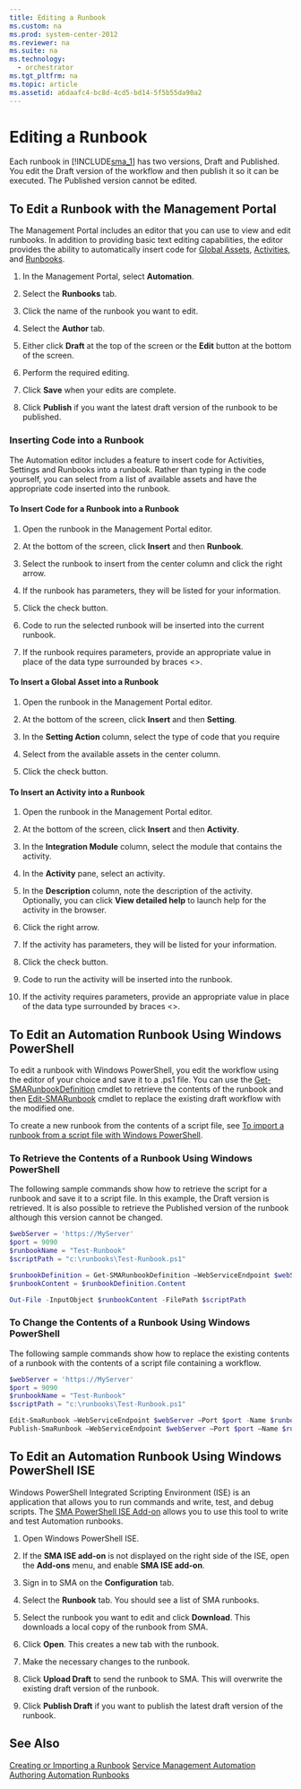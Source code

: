 ```yaml
---
title: Editing a Runbook
ms.custom: na
ms.prod: system-center-2012
ms.reviewer: na
ms.suite: na
ms.technology: 
  - orchestrator
ms.tgt_pltfrm: na
ms.topic: article
ms.assetid: a6daafc4-bc8d-4cd5-bd14-5f5b55da90a2
---
```

# Editing a Runbook
Each runbook in [!INCLUDE[sma_1](../Token/sma_1_md.md)] has two versions, Draft and Published. You edit the Draft version of the workflow and then publish it so it can be executed. The Published version cannot be edited.

## <a name="Portal"></a>To Edit a Runbook with the Management Portal
The Management Portal includes an editor that you can use to view and edit runbooks. In addition to providing basic text editing capabilities, the editor provides the ability to automatically insert code for [Global Assets](#InsertGlobalSetting), [Activities](#InsertActivity), and [Runbooks](#InsertRunbook).

1.  In the Management Portal, select **Automation**.

2.  Select the **Runbooks** tab.

3.  Click the name of the runbook you want to edit.

4.  Select the **Author** tab.

5.  Either click **Draft** at the top of the screen or the **Edit** button at the bottom of the screen.

6.  Perform the required editing.

7.  Click **Save** when your edits are complete.

8.  Click **Publish** if you want the latest draft version of the runbook to be published.

### <a name="InsertingCode"></a>Inserting Code into a Runbook
The Automation editor includes a feature to insert code for Activities, Settings and Runbooks into a runbook. Rather than typing in the code yourself, you can select from a list of available assets and have the appropriate code inserted into the runbook.

#### <a name="InsertRunbook"></a>To Insert Code for a Runbook into a Runbook

1.  Open the runbook in the Management Portal editor.

2.  At the bottom of the screen, click **Insert** and then **Runbook**.

3.  Select the runbook to insert from the center column and click the right arrow.

4.  If the runbook has parameters, they will be listed for your information.

5.  Click the check button.

6.  Code to run the selected runbook will be inserted into the current runbook.

7.  If the runbook requires parameters, provide an appropriate value in place of the data type surrounded by braces <>.

#### <a name="InsertGlobalSetting"></a>To Insert a Global Asset into a Runbook

1.  Open the runbook in the Management Portal editor.

2.  At the bottom of the screen, click **Insert** and then **Setting**.

3.  In the **Setting Action** column, select the type of code that you require

4.  Select from the available assets in the center column.

5.  Click the check button.

#### <a name="InsertActivity"></a>To Insert an Activity into a Runbook

1.  Open the runbook in the Management Portal editor.

2.  At the bottom of the screen, click **Insert** and then **Activity**.

3.  In the **Integration Module** column, select the module that contains the activity.

4.  In the **Activity** pane, select an activity.

5.  In the **Description** column, note the description of the activity. Optionally, you can click **View detailed help** to launch help for the activity in the browser.

6.  Click the right arrow.

7.  If the activity has parameters, they will be listed for your information.

8.  Click the check button.

9. Code to run the activity will be inserted into the runbook.

10. If the activity requires parameters, provide an appropriate value in place of the data type surrounded by braces <>.

## <a name="PowerShell"></a>To Edit an Automation Runbook Using Windows PowerShell
To edit a runbook with Windows PowerShell, you edit the workflow using the editor of your choice and save it to a .ps1 file. You can use the [Get\-SMARunbookDefinition](http://aka.ms/runbookauthor/cmdlet/getsmarunbookdefinition) cmdlet to retrieve the contents of the runbook and then [Edit\-SMARunbook](http://aka.ms/runbookauthor/cmdlet/editsmarunbook) cmdlet to replace the existing draft workflow with the modified one.

To create a new runbook from the contents of a script file, see [To import a runbook from a script file with Windows PowerShell](Creating-or-Importing-a-Runbook.md#ImportRunbookScriptPS).

### <a name="RetrieveContentsPowerShell"></a>To Retrieve the Contents of a Runbook Using Windows PowerShell
The following sample commands show how to retrieve the script for a runbook and save it to a script file. In this example, the Draft version is retrieved. It is also possible to retrieve the Published version of the runbook although this version cannot be changed.

```powershell
$webServer = 'https://MyServer'
$port = 9090
$runbookName = "Test-Runbook"
$scriptPath = "c:\runbooks\Test-Runbook.ps1"

$runbookDefinition = Get-SMARunbookDefinition –WebServiceEndpoint $webServer –Port $port -Name $runbookName -Type Draft
$runbookContent = $runbookDefinition.Content

Out-File -InputObject $runbookContent -FilePath $scriptPath
```

### <a name="ChangeContentsPowerShell"></a>To Change the Contents of a Runbook Using Windows PowerShell
The following sample commands show how to replace the existing contents of a runbook with the contents of a script file containing a workflow.

```powershell
$webServer = 'https://MyServer'
$port = 9090
$runbookName = "Test-Runbook"
$scriptPath = "c:\runbooks\Test-Runbook.ps1"

Edit-SmaRunbook –WebServiceEndpoint $webServer –Port $port -Name $runbookName -Path $scriptPath -Overwrite
Publish-SmaRunbook –WebServiceEndpoint $webServer –Port $port –Name $runbookName –Path $scriptPath
```

## <a name="ISE"></a>To Edit an Automation Runbook Using Windows PowerShell ISE
Windows PowerShell Integrated Scripting Environment (ISE) is an application that allows you to run commands and write, test, and debug scripts.  The [SMA PowerShell ISE Add-on](https://www.powershellgallery.com/packages/AzureAutomationAuthoringToolkit/0.2.3.3) allows you to use this tool to write and test Automation runbooks.

1. Open Windows PowerShell ISE.

2. If the **SMA ISE add-on** is not displayed on the right side of the ISE, open the  **Add-ons** menu, and enable **SMA ISE add-on**.

3. Sign in to SMA on the **Configuration** tab.

4. Select the **Runbook** tab.  You should see a list of SMA runbooks.

5. Select the runbook you want to edit and click **Download**.  This downloads a local copy of the runbook from SMA.

6. Click **Open**.  This creates a new tab with the runbook.

7. Make the necessary changes to the runbook.

8. Click **Upload Draft** to send the runbook to SMA.  This will overwrite the existing draft version of the runbook.

9.  Click **Publish Draft** if you want to publish the latest draft version of the runbook.

## See Also
[Creating or Importing a Runbook](Creating-or-Importing-a-Runbook.md)
[Service Management Automation](Service-Management-Automation.md)
[Authoring Automation Runbooks](Authoring-Automation-Runbooks.md)


